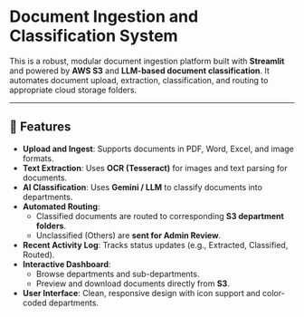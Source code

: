 # Document Ingestion and Classification System

This is a robust, modular document ingestion platform built with **Streamlit** and powered by **AWS S3** and **LLM-based document classification**. It automates document upload, extraction, classification, and routing to appropriate cloud storage folders.

---

## 🔹 Features

- **Upload and Ingest**: Supports documents in PDF, Word, Excel, and image formats.
- **Text Extraction**: Uses **OCR (Tesseract)** for images and text parsing for documents.
- **AI Classification**: Uses **Gemini / LLM** to classify documents into departments.
- **Automated Routing**:
  - Classified documents are routed to corresponding **S3 department folders**.
  - Unclassified (Others) are **sent for Admin Review**.
- **Recent Activity Log**: Tracks status updates (e.g., Extracted, Classified, Routed).
- **Interactive Dashboard**:
  - Browse departments and sub-departments.
  - Preview and download documents directly from **S3**.
- **User Interface**: Clean, responsive design with icon support and color-coded departments.





